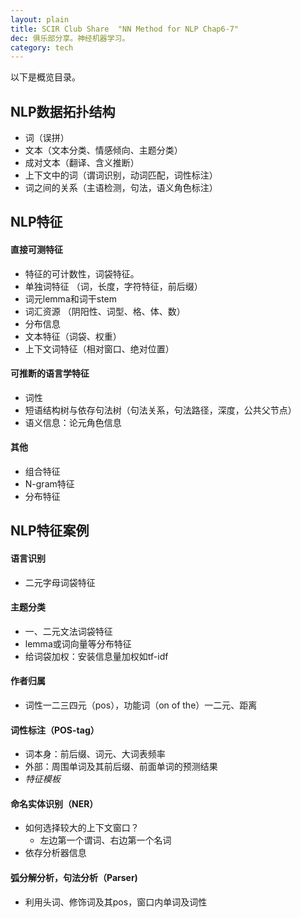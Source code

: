 ```yaml
---
layout: plain
title: SCIR Club Share  "NN Method for NLP Chap6-7"
dec: 俱乐部分享。神经机器学习。
category: tech
---
```


以下是概览目录。

## NLP数据拓扑结构

- 词（误拼）
- 文本（文本分类、情感倾向、主题分类）
- 成对文本（翻译、含义推断）
- 上下文中的词（谓词识别，动词匹配，词性标注）
- 词之间的关系（主语检测，句法，语义角色标注）

## NLP特征

#### 直接可测特征

- 特征的可计数性，词袋特征。
- 单独词特征 （词，长度，字符特征，前后缀）
- 词元lemma和词干stem
- 词汇资源 （阴阳性、词型、格、体、数）
- 分布信息 
- 文本特征（词袋、权重）
- 上下文词特征（相对窗口、绝对位置）

#### 可推断的语言学特征

- 词性
- 短语结构树与依存句法树（句法关系，句法路径，深度，公共父节点）
- 语义信息：论元角色信息

#### 其他

- 组合特征
- N-gram特征
- 分布特征

## NLP特征案例

#### 语言识别

- 二元字母词袋特征


#### 主题分类

- 一、二元文法词袋特征
- lemma或词向量等分布特征
- 给词袋加权：安装信息量加权如tf-idf

#### 作者归属

- 词性一二三四元（pos），功能词（on of the）一二元、距离


#### 词性标注（POS-tag）

- 词本身：前后缀、词元、大词表频率
- 外部：周围单词及其前后缀、前面单词的预测结果
- *特征模板*

#### 命名实体识别（NER）

- 如何选择较大的上下文窗口？
	- 左边第一个谓词、右边第一个名词
- 依存分析器信息

#### 弧分解分析，句法分析（Parser)

- 利用头词、修饰词及其pos，窗口内单词及词性



<a class="media" href="/assets/file/NNMethodsForNLP_chap6-7.pdf">
<div style="font-size: 0">
  <script type="text/javascript" style="font-size: 0">
  document.ready = function() {  
        $('a.media').media({width:"100%", height:600});  
  };
 </script>
</div>
